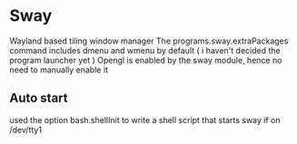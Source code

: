 # Sway
Wayland based tiling window manager
The programs.sway.extraPackages command includes dmenu and wmenu by default ( i haven't decided the program launcher yet )
Opengl is enabled by the sway module, hence no need to manually enable it

## Auto start
used the option bash.shellInit to write a shell script that starts sway if on /dev/tty1
